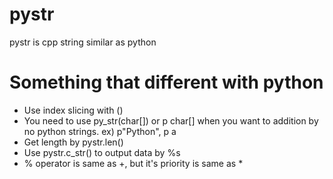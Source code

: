 # pystr

pystr is cpp string similar as python

# Something that different with python
- Use index slicing with ()
- You need to use py_str(char[]) or p char[] when you want to addition by no python strings. ex) p"Python", p a
- Get length by pystr.len()
- Use pystr.c_str() to output data by %s
- % operator is same as +, but it's priority is same as *
